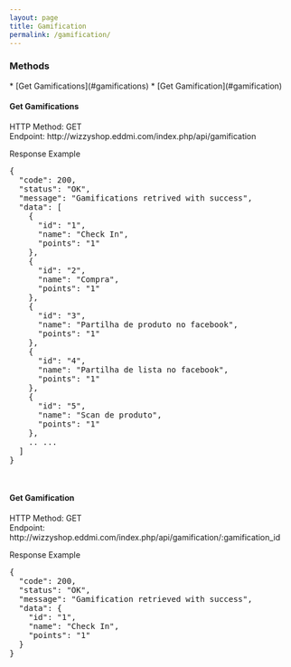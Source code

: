 ```yaml
---
layout: page
title: Gamification
permalink: /gamification/
---
```


<h3>Methods</h3>
* [Get Gamifications](#gamifications)
* [Get Gamification](#gamification)

<br/>

<h4 id="gamifications">Get Gamifications</h4>
HTTP Method: GET
<br/>
Endpoint: http://wizzyshop.eddmi.com/index.php/api/gamification

Response Example
<pre>
{
  "code": 200,
  "status": "OK",
  "message": "Gamifications retrived with success",
  "data": [
    {
      "id": "1",
      "name": "Check In",
      "points": "1"
    },
    {
      "id": "2",
      "name": "Compra",
      "points": "1"
    },
    {
      "id": "3",
      "name": "Partilha de produto no facebook",
      "points": "1"
    },
    {
      "id": "4",
      "name": "Partilha de lista no facebook",
      "points": "1"
    },
    {
      "id": "5",
      "name": "Scan de produto",
      "points": "1"
    },
    .. ...
  ]
}
</pre>
<br/>

<h4 id="gamification">Get Gamification</h4>
HTTP Method: GET
<br/>
Endpoint: http://wizzyshop.eddmi.com/index.php/api/gamification/:gamification_id

Response Example
<pre>
{
  "code": 200,
  "status": "OK",
  "message": "Gamification retrieved with success",
  "data": {
    "id": "1",
    "name": "Check In",
    "points": "1"
  }
}
</pre>